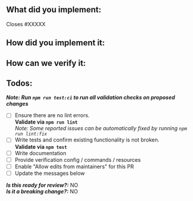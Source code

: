 <!--
1. Please check out and follow our Contributing Guidelines: https://github.com/serverless/serverless-azure-functions/CONTRIBUTING.md
2. Do not remove any section of the template. If something is not applicable leave it empty but leave it in the PR
3. Please follow the template, otherwise we'll have to ask you to update it and it will take longer until your PR is merged
-->

## What did you implement:

Closes #XXXXX

<!--
Briefly describe the feature if no issue exists for this PR
-->

## How did you implement it:

<!--
If this is a nontrivial change please briefly describe your implementation so its easy for us to understand and review your code.
-->

## How can we verify it:

<!--
Add any applicable config, commands, screenshots or other resources
to make it easy for us to verify this works. The easier you make it for us
to review a PR, the faster we can review and merge it.

Examples:
* serverless.yml - Fully functioning to easily deploy changes
* Screenshots - Showing the difference between your output and the master
* Cloud Configuration - List cloud resources and show that the correct configuration is in place
* Other - Anything else that comes to mind to help us evaluate
-->

## Todos:

_**Note: Run `npm run test:ci` to run all validation checks on proposed changes**_

- [ ] Ensure there are no lint errors.  
       **Validate via `npm run lint`**  
       _Note: Some reported issues can be automatically fixed by running `npm run lint:fix`_
- [ ] Write tests and confirm existing functionality is not broken.  
       **Validate via `npm test`**
- [ ] Write documentation
- [ ] Provide verification config / commands / resources
- [ ] Enable "Allow edits from maintainers" for this PR
- [ ] Update the messages below

**_Is this ready for review?:_** NO  
**_Is it a breaking change?:_** NO
